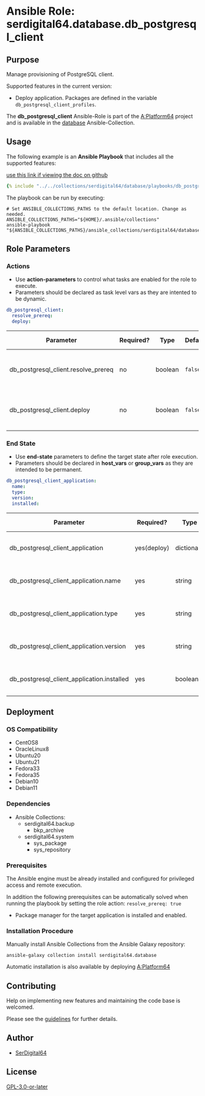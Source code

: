 # Ansible Role: serdigital64.database.db_postgresql_client

## Purpose

Manage provisioning of PostgreSQL client.

Supported features in the current version:

- Deploy application. Packages are defined in the variable `db_postgresql_client_profiles`.

The **db_postgresql_client** Ansible-Role is part of the [A:Platform64](https://github.com/serdigital64/aplatform64) project and is available in the [database](https://aplatform64.readthedocs.io/en/latest/collections/database) Ansible-Collection.

## Usage

The following example is an **Ansible Playbook** that includes all the supported features:

[use this link if viewing the doc on github](https://github.com/aplatform64/database/blob/main/playbooks/db_postgresql_client.yml)

```yaml
{% include "../../collections/serdigital64/database/playbooks/db_postgresql_client.yml" %}
```

The playbook can be run by executing:

```shell
# Set ANSIBLE_COLLECTIONS_PATHS to the default location. Change as needed.
ANSIBLE_COLLECTIONS_PATHS="${HOME}/.ansible/collections"
ansible-playbook "${ANSIBLE_COLLECTIONS_PATHS}/ansible_collections/serdigital64/database/playbooks/db_postgresql_client.yml"
```

## Role Parameters

### Actions

- Use **action-parameters** to control what tasks are enabled for the role to execute.
- Parameters should be declared as task level vars as they are intented to be dynamic.

```yaml
db_postgresql_client:
  resolve_prereq:
  deploy:
```

| Parameter                           | Required? | Type    | Default | Purpose / Value                             |
| ----------------------------------- | --------- | ------- | ------- | ------------------------------------------- |
| db_postgresql_client.resolve_prereq | no        | boolean | `false` | Enable automatic resolution of prequisites  |
| db_postgresql_client.deploy         | no        | boolean | `false` | Enable installation of application packages |

### End State

- Use **end-state** parameters to define the target state after role execution.
- Parameters should be declared in **host_vars** or **group_vars** as they are intended to be permanent.

```yaml
db_postgresql_client_application:
  name:
  type:
  version:
  installed:
```

| Parameter                                  | Required?   | Type       | Default               | Purpose / Value                    |
| ------------------------------------------ | ----------- | ---------- | --------------------- | ---------------------------------- |
| db_postgresql_client_application           | yes(deploy) | dictionary |                       | Set application package end state  |
| db_postgresql_client_application.name      | yes         | string     | `"postgresql_client"` | Select application package name    |
| db_postgresql_client_application.type      | yes         | string     | `"distro"`            | Select application package type    |
| db_postgresql_client_application.version   | yes         | string     | `"latest"`            | Select application package version |
| db_postgresql_client_application.installed | yes         | boolean    | `true`                | Set application package end state  |

## Deployment

### OS Compatibility

- CentOS8
- OracleLinux8
- Ubuntu20
- Ubuntu21
- Fedora33
- Fedora35
- Debian10
- Debian11

### Dependencies

- Ansible Collections:
  - serdigital64.backup
    - bkp_archive
  - serdigital64.system
    - sys_package
    - sys_repository

### Prerequisites

The Ansible engine must be already installed and configured for privileged access and remote execution.

In addition the following prerequisites can be automatically solved when running the playbook by setting the role action: `resolve_prereq: true`

- Package manager for the target application is installed and enabled.

### Installation Procedure

Manually install Ansible Collections from the Ansible Galaxy repository:

```shell
ansible-galaxy collection install serdigital64.database
```

Automatic installation is also available by deploying [A:Platform64](https://aplatform64.readthedocs.io/en/latest/#deployment)

## Contributing

Help on implementing new features and maintaining the code base is welcomed.

Please see the [guidelines](https://aplatform64.readthedocs.io/en/latest/contributing/CONTRIBUTING) for further details.

## Author

- [SerDigital64](https://serdigital64.github.io/)

## License

[GPL-3.0-or-later](https://www.gnu.org/licenses/gpl-3.0.txt)
